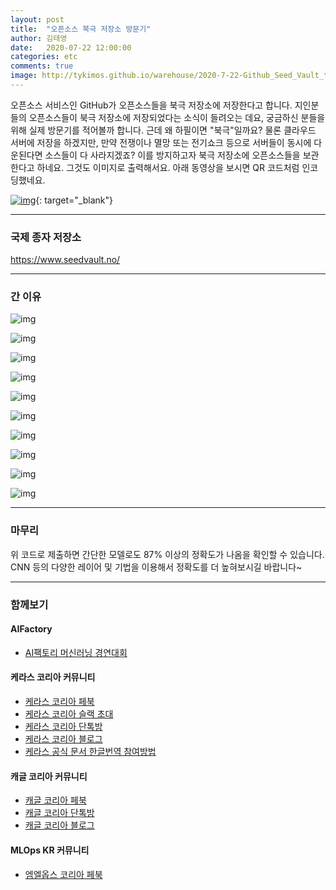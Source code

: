 ```yaml
---
layout: post
title:  "오픈소스 북극 저장소 방문기"
author: 김태영
date:   2020-07-22 12:00:00
categories: etc
comments: true
image: http://tykimos.github.io/warehouse/2020-7-22-Github_Seed_Vault_title_1.png
---
```


오픈소스 서비스인 GitHub가 오픈소스들을 북극 저장소에 저장한다고 합니다. 지인분들의 오픈소스들이 북극 저장소에 저장되었다는 소식이 들려오는 데요, 궁금하신 분들을 위해 실제 방문기를 적어볼까 합니다. 근데 왜 하필이면 "북극"일까요? 물론 클라우드 서버에 저장을 하겠지만, 만약 전쟁이나 멸망 또는 전기쇼크 등으로 서버들이 동시에 다운된다면 소스들이 다 사라지겠죠? 이를 방지하고자 북극 저장소에 오픈소스들을 보관한다고 하네요. 그것도 이미지로 출력해서요. 아래 동영상을 보시면 QR 코드처럼 인코딩했네요.

[![img](http://tykimos.github.io/warehouse/2020-7-22-Github_Seed_Vault_1.png)](https://youtu.be/fzI9FNjXQ0o?t=15){: target="_blank"}

---
### 국제 종자 저장소

https://www.seedvault.no/

---
### 간 이유

![img](http://tykimos.github.io/warehouse/2020-7-22-Github_Seed_Vault_1.png)

![img](http://tykimos.github.io/warehouse/2020-7-22-Github_Seed_Vault_2.png)

![img](http://tykimos.github.io/warehouse/2020-7-22-Github_Seed_Vault_3.png)

![img](http://tykimos.github.io/warehouse/2020-7-22-Github_Seed_Vault_4.png)

![img](http://tykimos.github.io/warehouse/2020-7-22-Github_Seed_Vault_5.png)

![img](http://tykimos.github.io/warehouse/2020-7-22-Github_Seed_Vault_6.png)

![img](http://tykimos.github.io/warehouse/2020-7-22-Github_Seed_Vault_7.png)

![img](http://tykimos.github.io/warehouse/2020-7-22-Github_Seed_Vault_8.png)

![img](http://tykimos.github.io/warehouse/2020-7-22-Github_Seed_Vault_9.png)

![img](http://tykimos.github.io/warehouse/2020-7-22-Github_Seed_Vault_10.png)


---
### 마무리

위 코드로 제출하면 간단한 모델로도 87% 이상의 정확도가 나옴을 확인할 수 있습니다. CNN 등의 다양한 레이어 및 기법을 이용해서 정확도를 더 높혀보시길 바랍니다~

---
### 함께보기

#### AIFactory

* [AI팩토리 머신러닝 경연대회](http://aifactory.space)

#### 케라스 코리아 커뮤니티

* [케라스 코리아 페북](https://www.facebook.com/groups/KerasKorea/)
* [케라스 코리아 슬랙 초대](https://join.slack.com/t/keraskorea/shared_invite/enQtNTUzMTUxMzIyMzg4LWQ3YmQ1YTdmNTYxOTAwZTExNmFmOGM3M2QyMjIyNzYwYTY2YTY2ZjBlNDNlZDdmMTU0NGVjYzFkMWYxNzE0ZDA)
* [케라스 코리아 단톡방](https://open.kakao.com/o/g93MSBV)
* [케라스 코리아 블로그](http://keraskorea.github.io)
* [케라스 공식 문서 한글번역 참여방법](https://tykimos.github.io/2019/02/06/Contribution_of_Keras_Document_to_Korean_Translation/)

#### 캐글 코리아 커뮤니티

* [캐글 코리아 페북](https://www.facebook.com/groups/KaggleKoreaOpenGroup/)
* [캐글 코리아 단톡방](https://open.kakao.com/o/gP24T89)
* [캐글 코리아 블로그](https://kaggle-kr.tistory.com/)

#### MLOps KR 커뮤니티

* [엠엘옵스 코리아 페북](https://www.facebook.com/groups/MLOpsKR/)
